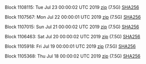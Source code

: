 Block 1108115: Tue Jul 23 00:00:02 UTC 2019 [zip](https://dash-bootstrap.ams3.digitaloceanspaces.com/mainnet/2019-07-23/bootstrap.dat.zip) (7.5G) [SHA256](https://dash-bootstrap.ams3.digitaloceanspaces.com/mainnet/2019-07-23/sha256.txt)

Block 1107567: Mon Jul 22 00:00:01 UTC 2019 [zip](https://dash-bootstrap.ams3.digitaloceanspaces.com/mainnet/2019-07-22/bootstrap.dat.zip) (7.5G) [SHA256](https://dash-bootstrap.ams3.digitaloceanspaces.com/mainnet/2019-07-22/sha256.txt)

Block 1107015: Sun Jul 21 00:00:02 UTC 2019 [zip](https://dash-bootstrap.ams3.digitaloceanspaces.com/mainnet/2019-07-21/bootstrap.dat.zip) (7.5G) [SHA256](https://dash-bootstrap.ams3.digitaloceanspaces.com/mainnet/2019-07-21/sha256.txt)

Block 1106463: Sat Jul 20 00:00:02 UTC 2019 [zip](https://dash-bootstrap.ams3.digitaloceanspaces.com/mainnet/2019-07-20/bootstrap.dat.zip) (7.5G) [SHA256](https://dash-bootstrap.ams3.digitaloceanspaces.com/mainnet/2019-07-20/sha256.txt)

Block 1105918: Fri Jul 19 00:00:01 UTC 2019 [zip](https://dash-bootstrap.ams3.digitaloceanspaces.com/mainnet/2019-07-19/bootstrap.dat.zip) (7.5G) [SHA256](https://dash-bootstrap.ams3.digitaloceanspaces.com/mainnet/2019-07-19/sha256.txt)

Block 1105368: Thu Jul 18 00:00:02 UTC 2019 [zip](https://dash-bootstrap.ams3.digitaloceanspaces.com/mainnet/2019-07-18/bootstrap.dat.zip) (7.5G) [SHA256](https://dash-bootstrap.ams3.digitaloceanspaces.com/mainnet/2019-07-18/sha256.txt)
